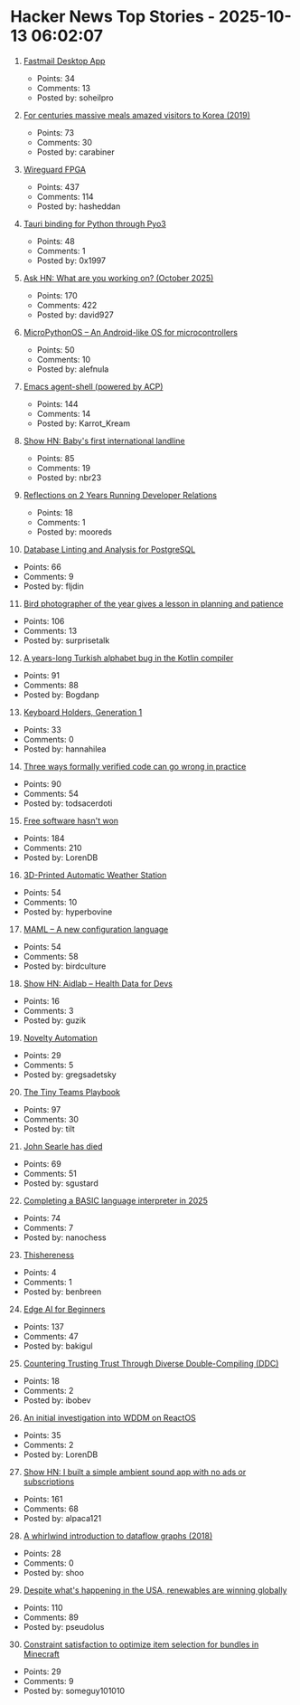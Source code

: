# Hacker News Top Stories - 2025-10-13 06:02:07

1. [Fastmail Desktop App](https://www.fastmail.com/blog/desktop-app/)
   - Points: 34
   - Comments: 13
   - Posted by: soheilpro

2. [For centuries massive meals amazed visitors to Korea (2019)](https://www.atlasobscura.com/articles/history-of-korean-food)
   - Points: 73
   - Comments: 30
   - Posted by: carabiner

3. [Wireguard FPGA](https://github.com/chili-chips-ba/wireguard-fpga)
   - Points: 437
   - Comments: 114
   - Posted by: hasheddan

4. [Tauri binding for Python through Pyo3](https://github.com/pytauri/pytauri)
   - Points: 48
   - Comments: 1
   - Posted by: 0x1997

5. [Ask HN: What are you working on? (October 2025)](undefined)
   - Points: 170
   - Comments: 422
   - Posted by: david927

6. [MicroPythonOS – An Android-like OS for microcontrollers](https://micropythonos.com)
   - Points: 50
   - Comments: 10
   - Posted by: alefnula

7. [Emacs agent-shell (powered by ACP)](https://xenodium.com/introducing-agent-shell)
   - Points: 144
   - Comments: 14
   - Posted by: Karrot_Kream

8. [Show HN: Baby's first international landline](https://wip.tf/posts/telefonefix-building-babys-first-international-landline/)
   - Points: 85
   - Comments: 19
   - Posted by: nbr23

9. [Reflections on 2 Years Running Developer Relations](https://databased.pedramnavid.com/p/reflections-on-2-years-running-developer)
   - Points: 18
   - Comments: 1
   - Posted by: mooreds

10. [Database Linting and Analysis for PostgreSQL](https://pglinter.readthedocs.io/en/latest/)
   - Points: 66
   - Comments: 9
   - Posted by: fljdin

11. [Bird photographer of the year gives a lesson in planning and patience](https://www.thisiscolossal.com/2025/09/2025-bird-photographer-of-the-year-contest/)
   - Points: 106
   - Comments: 13
   - Posted by: surprisetalk

12. [A years-long Turkish alphabet bug in the Kotlin compiler](https://sam-cooper.medium.com/the-country-that-broke-kotlin-84bdd0afb237)
   - Points: 91
   - Comments: 88
   - Posted by: Bogdanp

13. [Keyboard Holders, Generation 1](https://cceckman.com/writing/keyboard-holders-gen1/)
   - Points: 33
   - Comments: 0
   - Posted by: hannahilea

14. [Three ways formally verified code can go wrong in practice](https://buttondown.com/hillelwayne/archive/three-ways-formally-verified-code-can-go-wrong-in/)
   - Points: 90
   - Comments: 54
   - Posted by: todsacerdoti

15. [Free software hasn't won](https://dorotac.eu/posts/fosswon/)
   - Points: 184
   - Comments: 210
   - Posted by: LorenDB

16. [3D-Printed Automatic Weather Station](https://3dpaws.comet.ucar.edu)
   - Points: 54
   - Comments: 10
   - Posted by: hyperbovine

17. [MAML – A new configuration language](https://maml.dev/)
   - Points: 54
   - Comments: 58
   - Posted by: birdculture

18. [Show HN: Aidlab – Health Data for Devs](undefined)
   - Points: 16
   - Comments: 3
   - Posted by: guzik

19. [Novelty Automation](https://www.novelty-automation.com/)
   - Points: 29
   - Comments: 5
   - Posted by: gregsadetsky

20. [The Tiny Teams Playbook](https://www.latent.space/p/tiny)
   - Points: 97
   - Comments: 30
   - Posted by: tilt

21. [John Searle has died](https://www.nytimes.com/2025/10/12/books/john-searle-dead.html)
   - Points: 69
   - Comments: 51
   - Posted by: sgustard

22. [Completing a BASIC language interpreter in 2025](https://nanochess.org/ecs_basic_2.html)
   - Points: 74
   - Comments: 7
   - Posted by: nanochess

23. [Thishereness](https://www.lrb.co.uk/the-paper/v47/n18/erin-maglaque/thishereness)
   - Points: 4
   - Comments: 1
   - Posted by: benbreen

24. [Edge AI for Beginners](https://github.com/microsoft/edgeai-for-beginners)
   - Points: 137
   - Comments: 47
   - Posted by: bakigul

25. [Countering Trusting Trust Through Diverse Double-Compiling (DDC)](https://dwheeler.com/trusting-trust/)
   - Points: 18
   - Comments: 2
   - Posted by: ibobev

26. [An initial investigation into WDDM on ReactOS](https://reactos.org/blogs/investigating-wddm/)
   - Points: 35
   - Comments: 2
   - Posted by: LorenDB

27. [Show HN: I built a simple ambient sound app with no ads or subscriptions](https://ambisounds.app/)
   - Points: 161
   - Comments: 68
   - Posted by: alpaca121

28. [A whirlwind introduction to dataflow graphs (2018)](https://fgiesen.wordpress.com/2018/03/05/a-whirlwind-introduction-to-dataflow-graphs/)
   - Points: 28
   - Comments: 0
   - Posted by: shoo

29. [Despite what's happening in the USA, renewables are winning globally](https://thebulletin.org/2025/10/despite-whats-happening-in-the-usa-renewables-are-winning-globally/)
   - Points: 110
   - Comments: 89
   - Posted by: pseudolus

30. [Constraint satisfaction to optimize item selection for bundles in Minecraft](https://www.robw.fyi/2025/10/12/using-constraint-satisfaction-to-optimize-item-selection-for-bundles-in-minecraft/)
   - Points: 29
   - Comments: 9
   - Posted by: someguy101010

